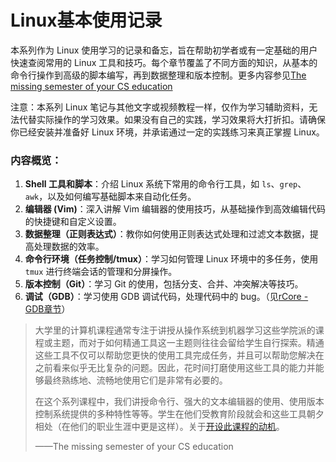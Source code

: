 # Linux基本使用记录

本系列作为 Linux 使用学习的记录和备忘，旨在帮助初学者或有一定基础的用户快速查阅常用的 Linux 工具和技巧。每个章节覆盖了不同方面的知识，从基本的命令行操作到高级的脚本编写，再到数据整理和版本控制。更多内容参见[The missing semester of your CS education](https://missing-semester-cn.github.io/)

<div class="L-alert L-alert-error">注意：本系列 Linux 笔记与其他文字或视频教程一样，仅作为学习辅助资料，无法代替实际操作的学习效果。如果没有自己的实践，学习效果将大打折扣。请确保你已经安装并准备好 Linux 环境，并承诺通过一定的实践练习来真正掌握 Linux。</div>

### **内容概览：**

1. **Shell 工具和脚本**：介绍 Linux 系统下常用的命令行工具，如 `ls`、`grep`、`awk`，以及如何编写基础脚本来自动化任务。
2. **编辑器 (Vim)**：深入讲解 Vim 编辑器的使用技巧，从基础操作到高效编辑代码的快捷键和自定义设置。
3. **数据整理（正则表达式）**：教你如何使用正则表达式处理和过滤文本数据，提高处理数据的效率。
4. **命令行环境（任务控制/tmux）**：学习如何管理 Linux 环境中的多任务，使用 `tmux` 进行终端会话的管理和分屏操作。
5. **版本控制（Git）**：学习 Git 的使用，包括分支、合并、冲突解决等技巧。
6. **调试（GDB）**：学习使用 GDB 调试代码，处理代码中的 bug。（见[rCore - GDB章节](https://lzzs.fun/rCore-notebook/0-GDB.html)）

> 大学里的计算机课程通常专注于讲授从操作系统到机器学习这些学院派的课程或主题，而对于如何精通工具这一主题则往往会留给学生自行探索。精通这些工具不仅可以帮助您更快的使用工具完成任务，并且可以帮助您解决在之前看来似乎无比复杂的问题。因此，花时间打磨使用这些工具的能力并能够最终熟练地、流畅地使用它们是非常有必要的。
>
> 在这个系列课程中，我们讲授命令行、强大的文本编辑器的使用、使用版本控制系统提供的多种特性等等。学生在他们受教育阶段就会和这些工具朝夕相处（在他们的职业生涯中更是这样）。关于[开设此课程的动机](https://missing-semester-cn.github.io/about/)。
>
> ——The missing semester of your CS education

